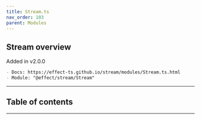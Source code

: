 ```yaml
---
title: Stream.ts
nav_order: 103
parent: Modules
---
```


## Stream overview

Added in v2.0.0

```md
- Docs: https://effect-ts.github.io/stream/modules/Stream.ts.html
- Module: "@effect/stream/Stream"
```

---

<h2 class="text-delta">Table of contents</h2>

---
